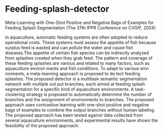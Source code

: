 # Feeding-splash-detector
Meta-Learning with One-Shot Positive and Negative Bags of Examples for Feeding Splash Segmentation (The 37th IPPR Conference on CVGIP, 2024)

In aquaculture, automatic feeding systems are often adopted to reduce operational costs. These systems must assess the appetite of fish because surplus feed is wasted and can pollute the water and cause fish diseases.The appetite of certain fish species can be indirectly analyzed from splashes created when they grab feed. The pattern and coverage of these feeding splashes are various and related to many factors, such as aquaculture environ ments and fish conditions. To adapt to various envi ronments, a meta-learning approach is proposed to de tect feeding splashes. The proposed detector is a multitask semantic segmentation network with multiple out put branches, each aimed at feeding splash segmentation for a specific kind of aquaculture environments. A task-clustering strategy is proposed to automatically determine the number of branches and the assignment of environments to branches. The proposed approach uses contrastive learning with one-shot positive and negative bags of examples to combine the output branches without human labeling. The proposed approach has been tested against data collected from several aquaculture environments, and experimental results have shown the feasibility of the proposed approach.
